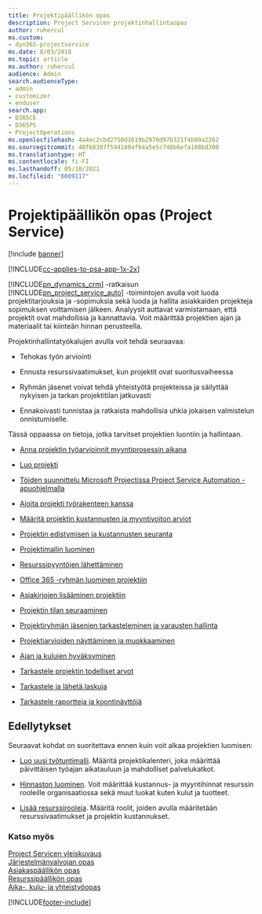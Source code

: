 ```yaml
---
title: Projektipäällikön opas
description: Project Servicen projektinhallintaopas
author: ruhercul
ms.custom:
- dyn365-projectservice
ms.date: 8/03/2018
ms.topic: article
ms.author: ruhercul
audience: Admin
search.audienceType:
- admin
- customizer
- enduser
search.app:
- D365CE
- D365PS
- ProjectOperations
ms.openlocfilehash: 4a4ec2cbd2750d1619b2970d97b321f4b89a2262
ms.sourcegitcommit: 40f68387f594180af64a5e5c748b6efa188bd300
ms.translationtype: HT
ms.contentlocale: fi-FI
ms.lasthandoff: 05/10/2021
ms.locfileid: "6009117"
---
```

# <a name="project-manager-guide-project-service"></a>Projektipäällikön opas (Project Service)

[!include [banner](../includes/psa-now-project-operations.md)]

[!INCLUDE[cc-applies-to-psa-app-1x-2x](../includes/cc-applies-to-psa-app-1x-2x.md)]

[!INCLUDE[pn_dynamics_crm](../includes/pn-dynamics-crm.md)] -ratkaisun [!INCLUDE[pn_project_service_auto](../includes/pn-project-service-auto.md)] -toimintojen avulla voit luoda projektitarjouksia ja -sopimuksia sekä luoda ja hallita asiakkaiden projekteja sopimuksen voittamisen jälkeen. Analyysit auttavat varmistamaan, että projektit ovat mahdollisia ja kannattavia. Voit määrittää projektien ajan ja materiaalit tai kiinteän hinnan perusteella.  
  
 Projektinhallintatyökalujen avulla voit tehdä seuraavaa:  
  
-   Tehokas työn arviointi  
  
-   Ennusta resurssivaatimukset, kun projektit ovat suoritusvaiheessa  
  
-   Ryhmän jäsenet voivat tehdä yhteistyötä projekteissa ja säilyttää nykyisen ja tarkan projektitilan jatkuvasti  
  
-   Ennakoivasti tunnistaa ja ratkaista mahdollisia uhkia jokaisen valmistelun onnistumiselle.  
  
Tässä oppaassa on tietoja, jotka tarvitset projektien luontiin ja hallintaan.  
  
-   [Anna projektin työarvioinnit myyntiprosessin aikana](../psa/provide-estimates-project-during-sales-process.md)  
  
-   [Luo projekti](../psa/create-project.md)  
  
-   [Töiden suunnittelu Microsoft Projectissa Project Service Automation -apuohjelmalla](../psa/add-plan-work-microsoft-project.md)  
  
-   [Ajoita projekti työrakenteen kanssa](../psa/schedule-project-work-breakdown-structure.md)  
  
-   [Määritä projektin kustannusten ja myyntivoiton arviot](../psa/determine-project-cost-revenue-estimates.md)  
  
-   [Projektin edistymisen ja kustannusten seuranta](../psa/track-project-progress-cost.md)  
  
-   [Projektimallin luominen](../psa/create-project-template.md)  
  
-   [Resurssipyyntöjen lähettäminen](../psa/submit-resource-requests.md)  
  
-   [Office 365 -ryhmän luominen projektiin](../psa/create-office-365-group-project.md)  
  
-   [Asiakirjojen lisääminen projektiin](../psa/add-documents-project.md)  
  
-   [Projektin tilan seuraaminen](../psa/track-project-status.md)  
  
-   [Projektiryhmän jäsenien tarkasteleminen ja varausten hallinta](../psa/view-project-team-members-manage-bookings.md)  
  
-   [Projektiarvioiden näyttäminen ja muokkaaminen](../psa/view-edit-project-estimates.md)  
  
-   [Ajan ja kulujen hyväksyminen](../psa/approve-time-expenses.md)  
  
-   [Tarkastele projektin todelliset arvot](../psa/review-project-actuals.md)  
  
-   [Tarkastele ja lähetä laskuja](../psa/view-send-invoices.md)  
  
-   [Tarkastele raportteja ja koontinäyttöjä](../psa/view-dashboards-reports.md)  
  
## <a name="prerequisites"></a>Edellytykset  
 Seuraavat kohdat on suoritettava ennen kuin voit alkaa projektien luomisen:  
  
-   [Luo uusi työtuntimalli](../psa/create-work-hours-template.md). Määritä projektikalenteri, joka määrittää päivittäisen työajan aikatauluun ja mahdolliset palvelukatkot.  
  
-   [Hinnaston luominen](../psa/create-price-list.md). Voit määrittää kustannus- ja myyntihinnat resurssin rooleille organisaatiossa sekä muut luokat kuten kulut ja tuotteet.  
  
-   [Lisää resurssirooleja](../psa/add-resource-roles.md). Määritä roolit, joiden avulla määritetään resurssivaatimukset ja projektin kustannukset.  
  
### <a name="see-also"></a>Katso myös  
 [Project Servicen yleiskuvaus](../psa/overview.md)   
 [Järjestelmänvalvojan opas](../psa/admin-guide.md)   
 [Asiakaspäällikön opas](../psa/account-manager-guide.md)   
 [Resurssipäällikön opas](../psa/resource-manager-guide.md)   
 [Aika-, kulu- ja yhteistyöopas](../psa/time-expense-collaboration-guide.md)



[!INCLUDE[footer-include](../includes/footer-banner.md)]